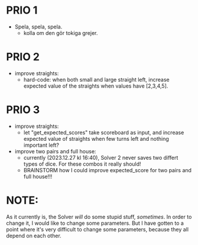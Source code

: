# PRIO 1
- Spela, spela, spela.
    - kolla om den gör tokiga grejer.

# PRIO 2
- improve straights:
    - hard-code: when both small and large straight left, increase expected value of the straights when values have [2,3,4,5].


# PRIO 3
- improve straights:
    - let "get_expected_scores" take scoreboard as input, and increase expected value of straights when few turns left and nothing important left?
- improve two pairs and full house:
    - currently (2023.12.27 kl 16:40), Solver 2 never saves two differt types of dice. For these combos it really should!
    - BRAINSTORM how I could improve expected_score for two pairs and full house!!!


# NOTE:
As it currently is, the Solver _will_ do some stupid stuff, _sometimes_.
In order to change it, I would like to change some parameters. But I have gotten to a point where it's very difficult to change some parameters, because they all depend on each other.

